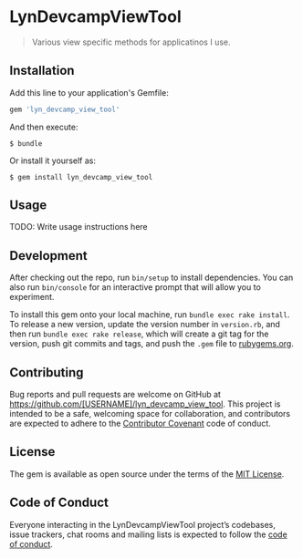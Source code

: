 # LynDevcampViewTool

> Various view specific methods for applicatinos I use.

## Installation

Add this line to your application's Gemfile:

```ruby
gem 'lyn_devcamp_view_tool'
```

And then execute:

    $ bundle

Or install it yourself as:

    $ gem install lyn_devcamp_view_tool

## Usage

TODO: Write usage instructions here

## Development

After checking out the repo, run `bin/setup` to install dependencies. You can also run `bin/console` for an interactive prompt that will allow you to experiment.

To install this gem onto your local machine, run `bundle exec rake install`. To release a new version, update the version number in `version.rb`, and then run `bundle exec rake release`, which will create a git tag for the version, push git commits and tags, and push the `.gem` file to [rubygems.org](https://rubygems.org).

## Contributing

Bug reports and pull requests are welcome on GitHub at https://github.com/[USERNAME]/lyn_devcamp_view_tool. This project is intended to be a safe, welcoming space for collaboration, and contributors are expected to adhere to the [Contributor Covenant](http://contributor-covenant.org) code of conduct.

## License

The gem is available as open source under the terms of the [MIT License](https://opensource.org/licenses/MIT).

## Code of Conduct

Everyone interacting in the LynDevcampViewTool project’s codebases, issue trackers, chat rooms and mailing lists is expected to follow the [code of conduct](https://github.com/[USERNAME]/lyn_devcamp_view_tool/blob/master/CODE_OF_CONDUCT.md).

